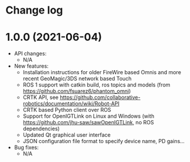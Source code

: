 Change log
==========

1.0.0 (2021-06-04)
==================

* API changes:
  * N/A
* New features:
  * Installation instructions for older FireWire based Omnis and more recent GeoMagic/3DS network based Touch
  * ROS 1 support with catkin build, ros topics and models (from https://github.com/fsuarez6/phantom_omni)
  * CRTK API, see https://github.com/collaborative-robotics/documentation/wiki/Robot-API
  * CRTK based Python client over ROS	
  * Support for OpenIGTLink on Linux and Windows (with https://github.com/jhu-saw/sawOpenIGTLink, no ROS dependencies)
  * Updated Qt graphical user interface
  * JSON configuration file format to specify device name, PD gains...
* Bug fixes:
  * N/A
